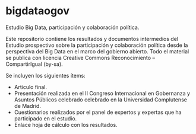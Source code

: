 bigdataogov
===========

Estudio Big Data, participación y colaboración política.

Este repositorio contiene los resultados y documentos intermedios del Estudio prospectivo sobre la participación y colaboración política desde la perspectiva del Big Data en el marco del gobierno abierto. Todo el material se publica con licencia Creative Commons Reconocimiento – CompartirIgual (by-sa).

Se incluyen los siguientes ítems:

- Artículo final.
- Presentación realizada en el II Congreso Internacional en Gobernanza y Asuntos Públicos celebrado celebrado en la Universidad Complutense de Madrid.
- Cuestionarios realizados por el panel de expertos y expertas que ha participado en el estudio.
- Enlace hoja de cálculo con los resultados.

